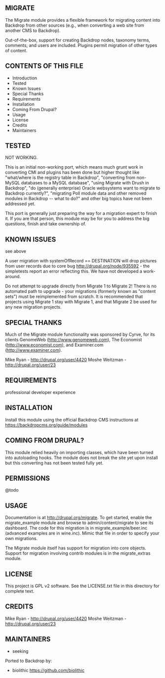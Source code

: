 MIGRATE
---------------------

The Migrate module provides a flexible framework for migrating content into Backdrop
from other sources (e.g., when converting a web site from another CMS to Backdrop).

Out-of-the-box, support for creating Backdrop nodes, taxonomy terms, comments, and
users are included. Plugins permit migration of other types of content.

CONTENTS OF THIS FILE
---------------------

 - Introduction
 - Tested
 - Known Issues
 - Special Thanks
 - Requirements
 - Installation
 - Coming From Drupal?
 - Usage
 - License
 - Credits
 - Maintainers

TESTED
-------

NOT WORKING.

This is an initial non-working port, which means much grunt work in converting CMI and plugins has been done but higher thought like "what/where is the registry table in Backdrop", "converting from non-MySQL databases to a MySQL database", "using Migrate with Drush in Backdrop", "do (generally enterprise) Oracle websystems want to migrate to Backdrop currently?", "migrating Poll module data and other removed modules in Backdrop -- what to do?" and other big topics have not been addressed yet.

This port is generally just preparing the way for a migration expert to finish it.  If you are that person, this module may be for you to address the big questions, finish and take ownership of.

KNOWN ISSUES
--------------

see above

A user migration with systemOfRecord == DESTINATION will drop pictures from user
records due to core bug http://drupal.org/node/935592 - the simpletests report an
error reflecting this. We have not developed a work-around.

Do not attempt to upgrade directly from Migrate 1 to Migrate 2! There is no
automated path to upgrade - your migrations (formerly known as "content sets")
must be reimplemented from scratch. It is recommended that projects using
Migrate 1 stay with Migrate 1, and that Migrate 2 be used for any new migration
projects.

SPECIAL THANKS
--------------

Much of the Migrate module functionality was sponsored by Cyrve, for its clients GenomeWeb
(http://www.genomeweb.com), The Economist (http://www.economist.com), and Examiner.com
(http://www.examiner.com).

Mike Ryan - http://drupal.org/user/4420
Moshe Weitzman - http://drupal.org/user/23

REQUIREMENTS
------------

professional developer experience

INSTALLATION
------------

Install this module using the official Backdrop CMS instructions at https://backdropcms.org/guide/modules

COMING FROM DRUPAL?
-------------------

This module relied heavily on importing classes, which have been turned into autoloading hooks.  The module does not break the site yet upon install but this converting has not been tested fully yet.

PERMISSIONS
------------

@todo


USAGE
------------

Documentation is at http://drupal.org/migrate. To get started, enable the
migrate_example module and browse to admin/content/migrate to see its dashboard.
The code for this migration is in migrate_example/beer.inc (advanced examples are
in wine.inc). Mimic that file in order to specify your own migrations.

The Migrate module itself has support for migration into core objects. Support
for migration involving contrib modules is in the migrate_extras module.

LICENSE
-------

This project is GPL v2 software. See the LICENSE.txt file in this directory for complete text.

CREDITS
-----------

Mike Ryan - http://drupal.org/user/4420
Moshe Weitzman - http://drupal.org/user/23

MAINTAINERS
-----------

 - seeking

Ported to Backdrop by:

 - biolithic <https://github.com/biolithic>
